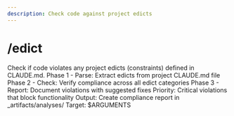 ```yaml
---
description: Check code against project edicts
---
```


# /edict

<instructions>
Check if code violates any project edicts (constraints) defined in CLAUDE.md.
</instructions>

<approach>
Phase 1 - Parse: Extract edicts from project CLAUDE.md file
Phase 2 - Check: Verify compliance across all edict categories
Phase 3 - Report: Document violations with suggested fixes
Priority: Critical violations that block functionality
Output: Create compliance report in _artifacts/analyses/
</approach>

<context>
Target: $ARGUMENTS
</context>